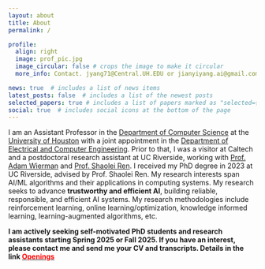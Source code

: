 ```yaml
---
layout: about
title: About
permalink: /

profile:
  align: right
  image: prof_pic.jpg
  image_circular: false # crops the image to make it circular
  more_info: Contact. jyang71@Central.UH.EDU or jianyiyang.ai@gmail.com

news: true  # includes a list of news items
latest_posts: false  # includes a list of the newest posts
selected_papers: true # includes a list of papers marked as "selected={true}"
social: true  # includes social icons at the bottom of the page
---
```


I am an Assistant Professor in the [Department of Computer Science](https://uh.edu/nsm/computer-science/) at the [University of Houston](https://www.uh.edu) with a joint appointment in the [Department of Electrical and Computer Engineering](https://www.ece.uh.edu).
Prior to that, I was a visitor at Caltech and a postdoctoral research assistant at UC Riverside, working with [Prof. Adam Wierman](https://adamwierman.com) and [Prof. Shaolei Ren](https://shaoleiren.github.io).
I received my PhD degree in 2023 at UC Riverside, advised by Prof. Shaolei Ren. 
My research interests span AI/ML algorithms and their applications in computing systems.  My research seeks to advance **trustworthy and efficient AI**, building reliable, responsible, and efficient AI systems. My research methodologies include reinforcement learning, online learning/optimization, knowledge informed learning, learning-augmented algorithms, etc.


**I am actively seeking self-motivated PhD students and research assistants starting Spring 2025 or Fall 2025. If you have an interest, please contact me and send me your CV and transcripts. Details in the link [<span style="color: red;">Openings</span>](https://jyang-ai.github.io/group/)**





